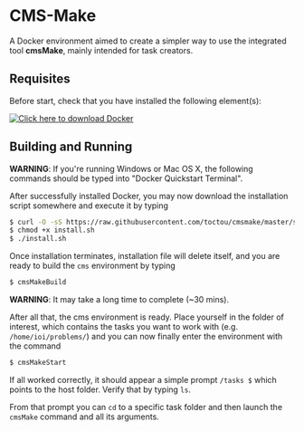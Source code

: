 # CMS-Make

A Docker environment aimed to create a simpler way to use the integrated tool **cmsMake**, mainly intended for task creators.

## Requisites

Before start, check that you have installed the following element(s):

[![Click here to download Docker](https://www.docker.com/sites/all/themes/docker/assets/images/logo.png "Click here to download Docker")](https://docs.docker.com/engine/installation/)

## Building and Running

**WARNING**: If you're running Windows or Mac OS X, the following commands should be typed into "Docker Quickstart Terminal".

After successfully installed Docker, you may now download the installation script somewhere and execute it by typing

```sh
$ curl -O -sS https://raw.githubusercontent.com/toctou/cmsmake/master/scripts/install.sh
$ chmod +x install.sh
$ ./install.sh
```

Once installation terminates, installation file will delete itself, and you are ready to build the `cms` environment by typing

```sh
$ cmsMakeBuild
```

**WARNING**: It may take a long time to complete (~30 mins).

After all that, the cms environment is ready.
Place yourself in the folder of interest, which contains the tasks you want to work with (e.g. `/home/ioi/problems/`) and you can now finally enter the environment with the command

```sh
$ cmsMakeStart
```

If all worked correctly, it should appear a simple prompt `/tasks $` which points to the host folder. Verify that by typing `ls`.

From that prompt you can `cd` to a specific task folder and then launch the `cmsMake` command and all its arguments.
